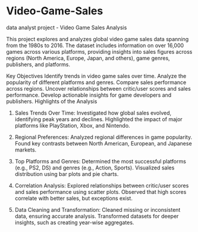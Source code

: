 # Video-Game-Sales
data analyst project - Video Game Sales Analysis

This project explores and analyzes global video game sales data spanning from the 1980s to 2016. The dataset includes information on over 16,000 games across various platforms, providing insights into sales figures across regions (North America, Europe, Japan, and others), game genres, publishers, and platforms.

Key Objectives
  Identify trends in video game sales over time.
  Analyze the popularity of different platforms and genres.
  Compare sales performance across regions. 
  Uncover relationships between critic/user scores and sales performance.
  Develop actionable insights for game developers and publishers.
  Highlights of the Analysis
 

1. Sales Trends Over Time:
  Investigated how global sales evolved, identifying peak years and declines.
  Highlighted the impact of major platforms like PlayStation, Xbox, and Nintendo.

2. Regional Preferences:
  Analyzed regional differences in game popularity.
  Found key contrasts between North American, European, and Japanese markets.

3. Top Platforms and Genres:
  Determined the most successful platforms (e.g., PS2, DS) and genres (e.g., Action, Sports).
  Visualized sales distribution using bar plots and pie charts.

4. Correlation Analysis:
  Explored relationships between critic/user scores and sales performance using scatter plots.
  Observed that high scores correlate with better sales, but exceptions exist.

5. Data Cleaning and Transformation:
  Cleaned missing or inconsistent data, ensuring accurate analysis.
  Transformed datasets for deeper insights, such as creating year-wise aggregates.
